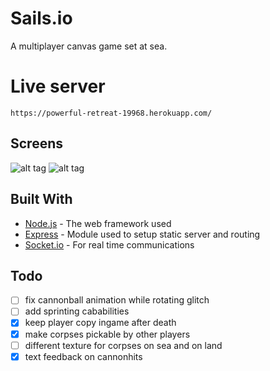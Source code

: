 # Sails.io
A multiplayer canvas game set at sea.

# Live server

```
https://powerful-retreat-19968.herokuapp.com/
```

## Screens
![alt tag](http://3.1m.yt/TKGSAy.png)
![alt tag](http://2.1m.yt/o5Guuk1.png)

## Built With

* [Node.js](https://nodejs.org/en/) - The web framework used
* [Express](https://maven.apache.org/) - Module used to setup static server and routing
* [Socket.io](https://rometools.github.io/rome/) - For real time communications

## Todo
- [ ] fix cannonball animation while rotating glitch
- [ ] add sprinting cababilities
- [x] keep player copy ingame after death
- [x] make corpses pickable by other players 
- [ ] different texture for corpses on sea and on land
- [x] text feedback on cannonhits 
